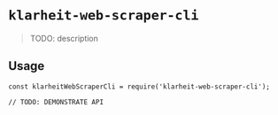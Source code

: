 # `klarheit-web-scraper-cli`

> TODO: description

## Usage

```
const klarheitWebScraperCli = require('klarheit-web-scraper-cli');

// TODO: DEMONSTRATE API
```
